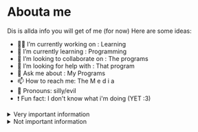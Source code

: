 # Abouta me
Dis is allda info you will get of me (for now)
Here are some ideas:

- 👨‍🦯 I’m currently working on : Learning
- 🔎 I’m currently learning : Programming
- 🤝 I’m looking to collaborate on : The programs
- 🤔 I’m looking for help with : That program
- 💬 Ask me about : My Programs
- 📫 How to reach me: The M e d i a
- 🥝 Pronouns: silly/evil
- ❗ Fun fact: I don't know what i'm doing  (YET :3)
<!--
This is so sigma
-->
<details>
<summary>Very important information</summary>

| Thing i can do | The Thing in question |
|-----:|-----------|
|     1| Lua (awh man) |
|     2| Art (mediocre)   |
|     3|    ~~weird and quirky~~ I exist    |



</details>

<details>
<summary>Not important information</summary>

> Big sus is the one who will say the world

-Obama

yea its just big sus
<picture>
 <source media="(prefers-color-scheme: dark)" srcset="https://encrypted-tbn2.gstatic.com/images?q=tbn:ANd9GcR0DAQQs3-EpvfldJOCh292_ueF3LgmNSzEa5itB7WHiKwBhD7W">
 <source media="(prefers-color-scheme: light)" srcset="https://encrypted-tbn2.gstatic.com/images?q=tbn:ANd9GcR0DAQQs3-EpvfldJOCh292_ueF3LgmNSzEa5itB7WHiKwBhD7W">
 <img alt="Sussy baka" src="https://encrypted-tbn2.gstatic.com/images?q=tbn:ANd9GcR0DAQQs3-EpvfldJOCh292_ueF3LgmNSzEa5itB7WHiKwBhD7W">
</picture>

> Cá vàng không cánh rất thích ăn đồ ăn vặt

-Fella who definitely only say sensible things only (lie)

</details>
